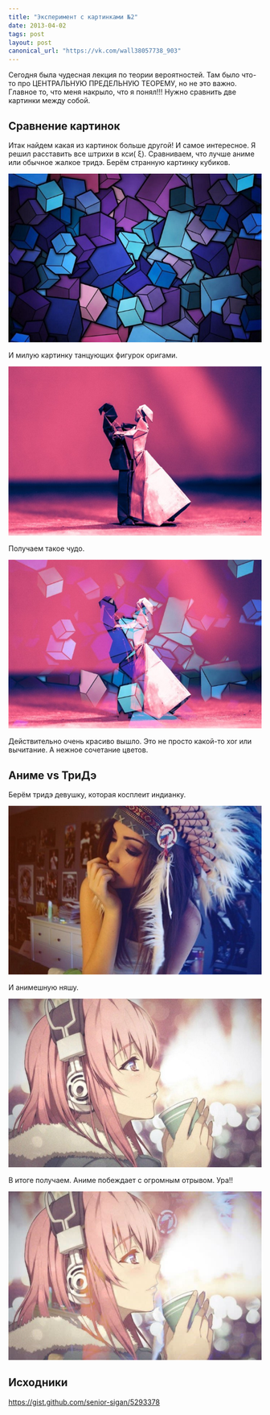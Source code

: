 ```yaml
---
title: "Эксперимент с картинками №2"
date: 2013-04-02
tags: post
layout: post
canonical_url: "https://vk.com/wall38057738_903"
---
```


Сегодня была чудесная лекция по теории вероятностей. Там было что-то про ЦЕНТРАЛЬНУЮ ПРЕДЕЛЬНУЮ ТЕОРЕМУ, но не это важно. Главное то, что меня накрыло, что я понял!!! Нужно сравнить две картинки между собой.

## Сравнение картинок

Итак найдем какая из картинок больше другой!
И самое интересное. Я решил расставить все штрихи в кси( ξ). Сравниваем, что лучше аниме или обычное жалкое тридэ.
Берём странную картинку кубиков.

![Alt Text](/assets/imagemagick-experiments-2/0jgo1gfzdlv8x9xtex6v.jpeg)

И милую картинку танцующих фигурок оригами.

![Alt Text](/assets/imagemagick-experiments-2/2vy54l3snollrp0vjel4.jpeg)

Получаем такое чудо.

![Alt Text](/assets/imagemagick-experiments-2/xcnw4h2fhe6lwih37873.jpeg)

Действительно очень красиво вышло. Это не просто какой-то xor или вычитание. А нежное сочетание цветов.

## Аниме vs ТриДэ

Берём тридэ девушку, которая косплеит индианку.

![Alt Text](/assets/imagemagick-experiments-2/5xutv662nvuyqaca782r.jpeg)

И анимешную няшу.

![Alt Text](/assets/imagemagick-experiments-2/156acf6d26v0yyxt9cs7.jpeg)

В итоге получаем. Аниме побеждает с огромным отрывом. Ура!!

![Alt Text](/assets/imagemagick-experiments-2/k87r0mfbdhaxxmoeg16m.jpeg)

## Исходники

https://gist.github.com/senior-sigan/5293378
